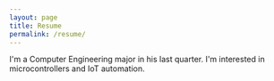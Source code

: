 ```yaml
---
layout: page
title: Resume
permalink: /resume/
---
```


I'm a Computer Engineering major in his last quarter. I'm interested in microcontrollers and IoT automation.
